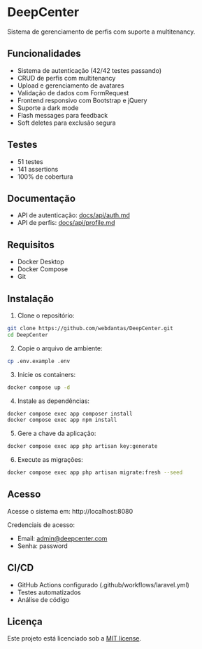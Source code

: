 # DeepCenter

Sistema de gerenciamento de perfis com suporte a multitenancy.

## Funcionalidades

- Sistema de autenticação (42/42 testes passando)
- CRUD de perfis com multitenancy
- Upload e gerenciamento de avatares
- Validação de dados com FormRequest
- Frontend responsivo com Bootstrap e jQuery
- Suporte a dark mode
- Flash messages para feedback
- Soft deletes para exclusão segura

## Testes

- 51 testes
- 141 assertions
- 100% de cobertura

## Documentação

- API de autenticação: [docs/api/auth.md](docs/api/auth.md)
- API de perfis: [docs/api/profile.md](docs/api/profile.md)

## Requisitos

- Docker Desktop
- Docker Compose
- Git

## Instalação

1. Clone o repositório:
```bash
git clone https://github.com/webdantas/DeepCenter.git
cd DeepCenter
```

2. Copie o arquivo de ambiente:
```bash
cp .env.example .env
```

3. Inicie os containers:
```bash
docker compose up -d
```

4. Instale as dependências:
```bash
docker compose exec app composer install
docker compose exec app npm install
```

5. Gere a chave da aplicação:
```bash
docker compose exec app php artisan key:generate
```

6. Execute as migrações:
```bash
docker compose exec app php artisan migrate:fresh --seed
```

## Acesso

Acesse o sistema em: http://localhost:8080

Credenciais de acesso:
- Email: admin@deepcenter.com
- Senha: password

## CI/CD

- GitHub Actions configurado (.github/workflows/laravel.yml)
- Testes automatizados
- Análise de código

## Licença

Este projeto está licenciado sob a [MIT license](LICENSE).
